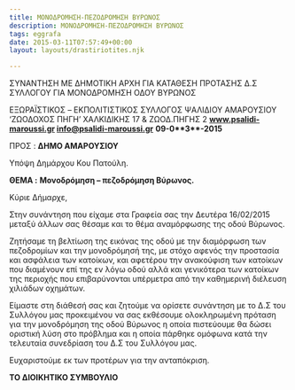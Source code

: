 ```yaml
---
title: ΜΟΝΟΔΡΟΜΗΣΗ-ΠΕΖΟΔΡΟΜΗΣΗ ΒΥΡΩΝΟΣ
description: ΜΟΝΟΔΡΟΜΗΣΗ-ΠΕΖΟΔΡΟΜΗΣΗ ΒΥΡΩΝΟΣ
tags: eggrafa
date: 2015-03-11T07:57:49+00:00
layout: layouts/drastiriotites.njk

---
```


ΣΥΝΑΝΤΗΣΗ ΜΕ ΔΗΜΟΤΙΚΗ ΑΡΧΗ ΓΙΑ ΚΑΤΑΘΕΣΗ ΠΡΟΤΑΣΗΣ Δ.Σ ΣΥΛΛΟΓΟΥ ΓΙΑ ΜΟΝΟΔΡΟΜΗΣΗ ΟΔΟΥ ΒΥΡΩΝΟΣ

<!-- excerpt -->

ΕΞΩΡΑΪΣΤΙΚΟΣ – EKΠΟΛΙΤΙΣΤΙΚΟΣ ΣΥΛΛΟΓΟΣ ΨΑΛΙΔΙΟΥ ΑΜΑΡΟΥΣΙΟΥ ‘ΖΩΟΔΟΧΟΣ ΠΗΓΗ’ ΧΑΛΚΙΔΙΚΗΣ 17 &amp; ΖΩΟΔ.ΠΗΓΗΣ 2 **www.psalidi-maroussi.gr info@psalidi-maroussi.gr** **09-0\*\***3\***\*-2015**

ΠΡΟΣ : **ΔΗΜΟ ΑΜΑΡΟΥΣΙΟΥ**

Υπόψη Δημάρχου Κου Πατούλη.

**ΘΕΜΑ :** **Μονοδρόμηση – πεζοδρόμηση Βύρωνος.**

Κύριε Δήμαρχε,

Στην συνάντηση που είχαμε στα Γραφεία σας την Δευτέρα 16/02/2015 μεταξύ άλλων σας θέσαμε και το θέμα αναμόρφωσης της οδού Βύρωνος.

Ζητήσαμε τη βελτίωση της εικόνας της οδού με την διαμόρφωση των πεζοδρομίων και την μονοδρόμησή της, με στόχο αφενός την προστασία και ασφάλεια των κατοίκων, και αφετέρου την ανακούφιση των κατοίκων που διαμένουν επί της εν λόγω οδού αλλά και γενικότερα των κατοίκων της περιοχής που επιβαρύνονται υπέρμετρα από την καθημερινή διέλευση χιλιάδων οχημάτων.

Είμαστε στη διάθεσή σας και ζητούμε να ορίσετε συνάντηση με το Δ.Σ του Συλλόγου μας προκειμένου να σας εκθέσουμε ολοκληρωμένη πρόταση για την μονοδρόμηση της οδού Βύρωνος η οποία πιστεύουμε θα δώσει οριστική λύση στο πρόβλημα και η οποία πάρθηκε ομόφωνα κατά την τελευταία συνεδρίαση του Δ.Σ του Συλλόγου μας.

Ευχαριστούμε εκ των προτέρων για την ανταπόκριση.

**ΤΟ ΔΙΟΙΚΗΤΙΚΟ ΣΥΜΒΟΥΛΙΟ**
